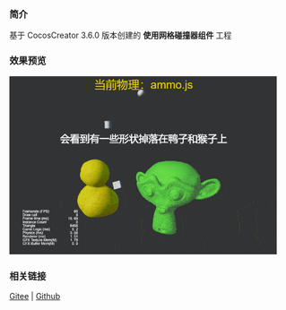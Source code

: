 ### 简介

基于 CocosCreator 3.6.0 版本创建的 **使用网格碰撞器组件** 工程

### 效果预览
![image](../../../gif/202203/2022030423.gif)

### 相关链接
[Gitee](https://gitee.com/mirrors_cocos-creator/example-3d/blob/master/physics-3d/assets/cases/scenes) | [Github](https://github.com/cocos-creator/example-3d/blob/master/physics-3d/assets/cases/scenes)
